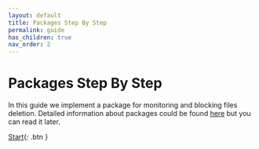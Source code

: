 ```yaml
---
layout: default
title: Packages Step By Step
permalink: guide
has_children: true
nav_order: 2
---
```


# Packages Step By Step
In this guide we implement a package for monitoring and blocking files deletion. Detailed information about packages could be found [here](packages) but you can read it later.

[Start](package-1){: .btn }
